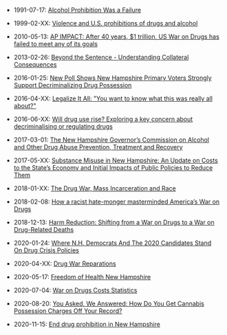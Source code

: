 - 1991-07-17: [Alcohol Prohibition Was a Failure](https://web.archive.org/web/20201101035144/https://www.cato.org/publications/policy-analysis/alcohol-prohibition-was-failure)

- 1999-02-XX: [Violence and U.S. prohibitions of drugs and alcohol](https://www.nber.org/system/files/working_papers/w6950/w6950.pdf)

- 2010-05-13: [AP IMPACT: After 40 years, $1 trillion, US War on Drugs has failed to meet any of its goals](https://web.archive.org/web/20181120153329/https://www.foxnews.com/world/ap-impact-after-40-years-1-trillion-us-war-on-drugs-has-failed-to-meet-any-of-its-goals) 

- 2013-02-26: [Beyond the Sentence - Understanding Collateral Consequences](https://web.archive.org/web/20191011193645/https://nij.ojp.gov/topics/articles/beyond-sentence-understanding-collateral-consequences)

- 2016-01-25: [New Poll Shows New Hampshire Primary Voters Strongly Support Decriminalizing Drug Possession](https://web.archive.org/web/20160127084418/https://drugpolicy.org/blog/new-poll-shows-new-hampshire-primary-voters-strongly-support-decriminalizing-drug-possession)

- 2016-04-XX: [Legalize It All: "You want to know what this was really all about?"](https://web.archive.org/web/20160311114919/https://harpers.org/archive/2016/04/legalize-it-all/)

- 2016-06-XX: [Will drug use rise? Exploring a key concern about decriminalising or regulating drugs](https://transformdrugs.org/wp-content/uploads/2020/07/Use-report-2016.pdf)

- 2017-03-01: [The New Hampshire Governor’s Commission on Alcohol and Other Drug Abuse Prevention, Treatment and Recovery](https://www.new-futures.org/sites/default/files/pages/attachments/Governor%27s%20Commission%20Mid%20Year%20Report.pdf)

- 2017-05-XX: [Substance Misuse in New Hampshire: An Update on Costs to the State’s Economy and Initial Impacts of Public Policies to Reduce Them](https://new-futures.org/sites/default/files/pages/attachments/2017%20Economic%20Report%20Final.pdf)

- 2018-01-XX: [The Drug War, Mass Incarceration and Race](https://drugpolicy.org/sites/default/files/drug-war-mass-incarceration-and-race_01_18_0.pdf)

- 2018-02-08: [How a racist hate-monger masterminded America’s War on Drugs](https://timeline.com/harry-anslinger-racist-war-on-drugs-prison-industrial-complex-fb5cbc281189)

- 2018-12-13: [Harm Reduction: Shifting from a War on Drugs to a War on Drug-Related Deaths](https://web.archive.org/web/20181213174313/https://www.cato.org/publications/policy-analysis/harm-reduction-shifting-war-drugs-war-drug-related-deaths)

- 2020-01-24: [Where N.H. Democrats And The 2020 Candidates Stand On Drug Crisis Policies](https://web.archive.org/web/20200124152347/https://www.wbur.org/commonhealth/2020/01/24/new-hampshire-democratic-primary-opioids-drug-laws-proposals)

- 2020-04-XX: [Drug War Reparations](https://www.pdcnet.org/resphilosophica/content/resphilosophica_2020_0097_0002_0141_0168)  

- 2020-05-17: [Freedom of Health New Hampshire](https://nh.freedomofhealth.org/)

- 2020-07-04: [War on Drugs Costs Statistics](https://web.archive.org/web/20200704190432/https://drugabusestatistics.org/drug-war-cost/)

- 2020-08-20: [You Asked, We Answered: How Do You Get Cannabis Possession Charges Off Your Record?](https://web.archive.org/web/20200821234425/https://www.nhpr.org/post/you-asked-we-answered-how-do-you-get-cannabis-possession-charges-your-record)

- 2020-11-15: [End drug prohibition in New Hampshire](https://wherearethespecifics.wordpress.com/2020/11/15/end-drug-prohibition-in-new-hampshire/)
